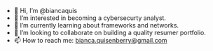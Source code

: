 - 👋 Hi, I’m @biancaquis
- 👀 I’m interested in becoming a cybersecurty analyst.
- 🌱 I’m currently learning about frameworks and networks.
- 💞️ I’m looking to collaborate on building a quality resumer portfolio.
- 📫 How to reach me: bianca.quisenberry@gmail.com

<!---
biancaquis/biancaquis is a ✨ special ✨ repository because its `README.md` (this file) appears on your GitHub profile.
You can click the Preview link to take a look at your changes.
--->
